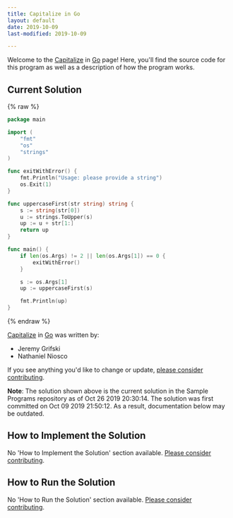 ```yaml
---
title: Capitalize in Go
layout: default
date: 2019-10-09
last-modified: 2019-10-09

---
```


Welcome to the [Capitalize](https://sampleprograms.io/projects/capitalize) in [Go](https://sampleprograms.io/languages/go) page! Here, you'll find the source code for this program as well as a description of how the program works.

## Current Solution

{% raw %}

```go
package main

import (
	"fmt"
	"os"
	"strings"
)

func exitWithError() {
	fmt.Println("Usage: please provide a string")
	os.Exit(1)
}

func uppercaseFirst(str string) string {
	s := string(str[0])
	u := strings.ToUpper(s)
	up := u + str[1:]
	return up
}

func main() {
	if len(os.Args) != 2 || len(os.Args[1]) == 0 {
		exitWithError()
	}

	s := os.Args[1]
	up := uppercaseFirst(s)

	fmt.Println(up)
}
```

{% endraw %}

[Capitalize](https://sampleprograms.io/projects/capitalize) in [Go](https://sampleprograms.io/languages/go) was written by:

- Jeremy Grifski
- Nathaniel Niosco

If you see anything you'd like to change or update, [please consider contributing](https://github.com/TheRenegadeCoder/sample-programs).

**Note**: The solution shown above is the current solution in the Sample Programs repository as of Oct 26 2019 20:30:14. The solution was first committed on Oct 09 2019 21:50:12. As a result, documentation below may be outdated.

## How to Implement the Solution

No 'How to Implement the Solution' section available. [Please consider contributing](https://github.com/TheRenegadeCoder/sample-programs-website).

## How to Run the Solution

No 'How to Run the Solution' section available. [Please consider contributing](https://github.com/TheRenegadeCoder/sample-programs-website).